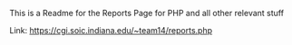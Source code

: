 This is a Readme for the Reports Page for PHP and all other relevant stuff

Link:
https://cgi.soic.indiana.edu/~team14/reports.php

